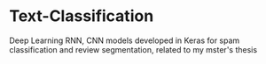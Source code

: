 # Text-Classification

Deep Learning RNN, CNN models developed in Keras for spam classification and review segmentation, related to my mster's thesis
